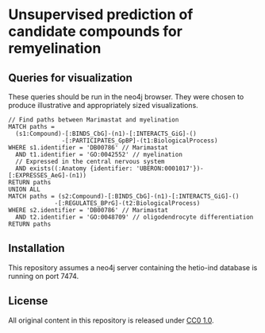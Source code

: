 # Unsupervised prediction of candidate compounds for remyelination

## Queries for visualization

These queries should be run in the neo4j browser. They were chosen to produce
illustrative and appropriately sized visualizations.

```cypher
// Find paths between Marimastat and myelination
MATCH paths =
  (s1:Compound)-[:BINDS_CbG]-(n1)-[:INTERACTS_GiG]-()
               -[:PARTICIPATES_GpBP]-(t1:BiologicalProcess)
WHERE s1.identifier = 'DB00786' // Marimastat
  AND t1.identifier = 'GO:0042552' // myelination
  // Expressed in the central nervous system
  AND exists((:Anatomy {identifier: 'UBERON:0001017'})-[:EXPRESSES_AeG]-(n1))
RETURN paths
UNION ALL
MATCH paths = (s2:Compound)-[:BINDS_CbG]-(n1)-[:INTERACTS_GiG]-()
             -[:REGULATES_BPrG]-(t2:BiologicalProcess)
WHERE s2.identifier = 'DB00786' // Marimastat
  AND t2.identifier = 'GO:0048709' // oligodendrocyte differentiation
RETURN paths
```

## Installation

This repository assumes a neo4j server containing the hetio-ind database is
running on port 7474.

## License

All original content in this repository is released under [CC0 1.0](https://creativecommons.org/publicdomain/zero/1.0/ "Creative Commons · Public Domain Dedication").
